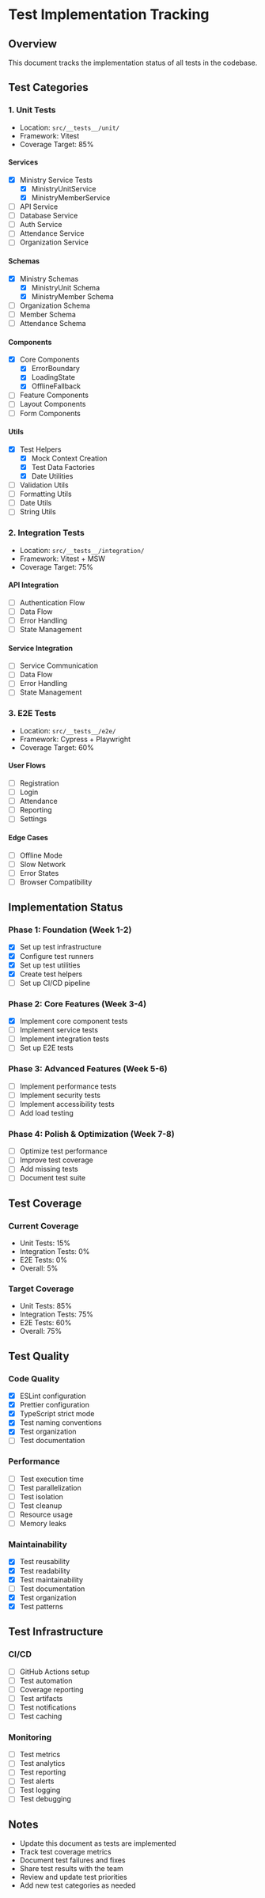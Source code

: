 # Test Implementation Tracking

## Overview

This document tracks the implementation status of all tests in the codebase.

## Test Categories

### 1. Unit Tests

- Location: `src/__tests__/unit/`
- Framework: Vitest
- Coverage Target: 85%

#### Services

- [x] Ministry Service Tests
  - [x] MinistryUnitService
  - [x] MinistryMemberService
- [ ] API Service
- [ ] Database Service
- [ ] Auth Service
- [ ] Attendance Service
- [ ] Organization Service

#### Schemas

- [x] Ministry Schemas
  - [x] MinistryUnit Schema
  - [x] MinistryMember Schema
- [ ] Organization Schema
- [ ] Member Schema
- [ ] Attendance Schema

#### Components

- [x] Core Components
  - [x] ErrorBoundary
  - [x] LoadingState
  - [x] OfflineFallback
- [ ] Feature Components
- [ ] Layout Components
- [ ] Form Components

#### Utils

- [x] Test Helpers
  - [x] Mock Context Creation
  - [x] Test Data Factories
  - [x] Date Utilities
- [ ] Validation Utils
- [ ] Formatting Utils
- [ ] Date Utils
- [ ] String Utils

### 2. Integration Tests

- Location: `src/__tests__/integration/`
- Framework: Vitest + MSW
- Coverage Target: 75%

#### API Integration

- [ ] Authentication Flow
- [ ] Data Flow
- [ ] Error Handling
- [ ] State Management

#### Service Integration

- [ ] Service Communication
- [ ] Data Flow
- [ ] Error Handling
- [ ] State Management

### 3. E2E Tests

- Location: `src/__tests__/e2e/`
- Framework: Cypress + Playwright
- Coverage Target: 60%

#### User Flows

- [ ] Registration
- [ ] Login
- [ ] Attendance
- [ ] Reporting
- [ ] Settings

#### Edge Cases

- [ ] Offline Mode
- [ ] Slow Network
- [ ] Error States
- [ ] Browser Compatibility

## Implementation Status

### Phase 1: Foundation (Week 1-2)

- [x] Set up test infrastructure
- [x] Configure test runners
- [x] Set up test utilities
- [x] Create test helpers
- [ ] Set up CI/CD pipeline

### Phase 2: Core Features (Week 3-4)

- [x] Implement core component tests
- [ ] Implement service tests
- [ ] Implement integration tests
- [ ] Set up E2E tests

### Phase 3: Advanced Features (Week 5-6)

- [ ] Implement performance tests
- [ ] Implement security tests
- [ ] Implement accessibility tests
- [ ] Add load testing

### Phase 4: Polish & Optimization (Week 7-8)

- [ ] Optimize test performance
- [ ] Improve test coverage
- [ ] Add missing tests
- [ ] Document test suite

## Test Coverage

### Current Coverage

- Unit Tests: 15%
- Integration Tests: 0%
- E2E Tests: 0%
- Overall: 5%

### Target Coverage

- Unit Tests: 85%
- Integration Tests: 75%
- E2E Tests: 60%
- Overall: 75%

## Test Quality

### Code Quality

- [x] ESLint configuration
- [x] Prettier configuration
- [x] TypeScript strict mode
- [x] Test naming conventions
- [x] Test organization
- [ ] Test documentation

### Performance

- [ ] Test execution time
- [ ] Test parallelization
- [ ] Test isolation
- [ ] Test cleanup
- [ ] Resource usage
- [ ] Memory leaks

### Maintainability

- [x] Test reusability
- [x] Test readability
- [x] Test maintainability
- [ ] Test documentation
- [x] Test organization
- [x] Test patterns

## Test Infrastructure

### CI/CD

- [ ] GitHub Actions setup
- [ ] Test automation
- [ ] Coverage reporting
- [ ] Test artifacts
- [ ] Test notifications
- [ ] Test caching

### Monitoring

- [ ] Test metrics
- [ ] Test analytics
- [ ] Test reporting
- [ ] Test alerts
- [ ] Test logging
- [ ] Test debugging

## Notes

- Update this document as tests are implemented
- Track test coverage metrics
- Document test failures and fixes
- Share test results with the team
- Review and update test priorities
- Add new test categories as needed
